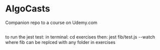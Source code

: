# AlgoCasts

Companion repo to a course on Udemy.com

##

to run the jest test:
in terminal: cd exercises
then: jest fib/test.js --watch
where fib can be replced with any folder in exercises
